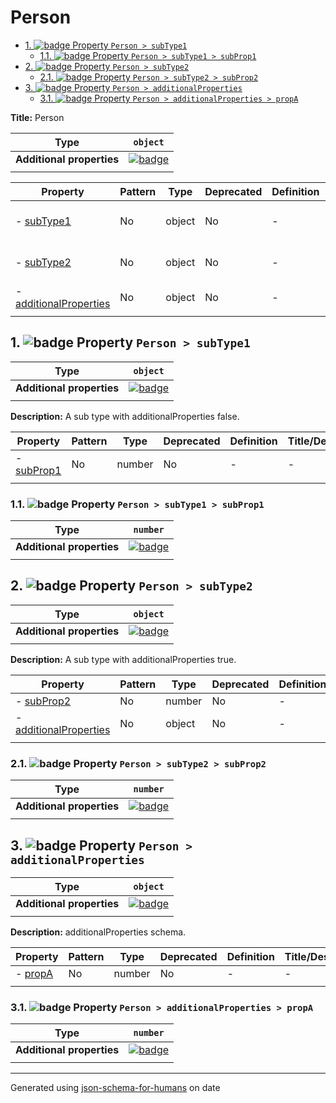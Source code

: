 # Person

- [1. ![badge](https://img.shields.io/badge/Optional-yellow) Property `Person > subType1`](#subType1)
  - [1.1. ![badge](https://img.shields.io/badge/Optional-yellow) Property `Person > subType1 > subProp1`](#subType1_subProp1)
- [2. ![badge](https://img.shields.io/badge/Optional-yellow) Property `Person > subType2`](#subType2)
  - [2.1. ![badge](https://img.shields.io/badge/Optional-yellow) Property `Person > subType2 > subProp2`](#subType2_subProp2)
- [3. ![badge](https://img.shields.io/badge/Optional-yellow) Property `Person > additionalProperties`](#additionalProperties)
  - [3.1. ![badge](https://img.shields.io/badge/Optional-yellow) Property `Person > additionalProperties > propA`](#additionalProperties_propA)

**Title:** Person

| Type                      | `object`                                                                                                                                            |
| ------------------------- | --------------------------------------------------------------------------------------------------------------------------------------------------- |
| **Additional properties** | [![badge](https://img.shields.io/badge/Should-conform-blue)](#additionalProperties "Each additional property must conform to the following schema") |
|                           |                                                                                                                                                     |

| Property                                         | Pattern | Type   | Deprecated | Definition | Title/Description                           |
| ------------------------------------------------ | ------- | ------ | ---------- | ---------- | ------------------------------------------- |
| - [subType1](#subType1 )                         | No      | object | No         | -          | A sub type with additionalProperties false. |
| - [subType2](#subType2 )                         | No      | object | No         | -          | A sub type with additionalProperties true.  |
| - [additionalProperties](#additionalProperties ) | No      | object | No         | -          | additionalProperties schema.                |
|                                                  |         |        |            |            |                                             |

## <a name="subType1"></a>1. ![badge](https://img.shields.io/badge/Optional-yellow) Property `Person > subType1`

| Type                      | `object`                                                                                         |
| ------------------------- | ------------------------------------------------------------------------------------------------ |
| **Additional properties** | [![badge](https://img.shields.io/badge/Not+allowed-red)](# "Additional Properties not allowed.") |
|                           |                                                                                                  |

**Description:** A sub type with additionalProperties false.

| Property                          | Pattern | Type   | Deprecated | Definition | Title/Description |
| --------------------------------- | ------- | ------ | ---------- | ---------- | ----------------- |
| - [subProp1](#subType1_subProp1 ) | No      | number | No         | -          | -                 |
|                                   |         |        |            |            |                   |

### <a name="subType1_subProp1"></a>1.1. ![badge](https://img.shields.io/badge/Optional-yellow) Property `Person > subType1 > subProp1`

| Type                      | `number`                                                                                                            |
| ------------------------- | ------------------------------------------------------------------------------------------------------------------- |
| **Additional properties** | [![badge](https://img.shields.io/badge/Any+type-allowed-green)](# "Additional Properties of any type are allowed.") |
|                           |                                                                                                                     |

## <a name="subType2"></a>2. ![badge](https://img.shields.io/badge/Optional-yellow) Property `Person > subType2`

| Type                      | `object`                                                                                                            |
| ------------------------- | ------------------------------------------------------------------------------------------------------------------- |
| **Additional properties** | [![badge](https://img.shields.io/badge/Any+type-allowed-green)](# "Additional Properties of any type are allowed.") |
|                           |                                                                                                                     |

**Description:** A sub type with additionalProperties true.

| Property                                                  | Pattern | Type   | Deprecated | Definition | Title/Description |
| --------------------------------------------------------- | ------- | ------ | ---------- | ---------- | ----------------- |
| - [subProp2](#subType2_subProp2 )                         | No      | number | No         | -          | -                 |
| - [additionalProperties](#subType2_additionalProperties ) | No      | object | No         | -          | -                 |
|                                                           |         |        |            |            |                   |

### <a name="subType2_subProp2"></a>2.1. ![badge](https://img.shields.io/badge/Optional-yellow) Property `Person > subType2 > subProp2`

| Type                      | `number`                                                                                                            |
| ------------------------- | ------------------------------------------------------------------------------------------------------------------- |
| **Additional properties** | [![badge](https://img.shields.io/badge/Any+type-allowed-green)](# "Additional Properties of any type are allowed.") |
|                           |                                                                                                                     |

## <a name="additionalProperties"></a>3. ![badge](https://img.shields.io/badge/Optional-yellow) Property `Person > additionalProperties`

| Type                      | `object`                                                                                                            |
| ------------------------- | ------------------------------------------------------------------------------------------------------------------- |
| **Additional properties** | [![badge](https://img.shields.io/badge/Any+type-allowed-green)](# "Additional Properties of any type are allowed.") |
|                           |                                                                                                                     |

**Description:** additionalProperties schema.

| Property                                | Pattern | Type   | Deprecated | Definition | Title/Description |
| --------------------------------------- | ------- | ------ | ---------- | ---------- | ----------------- |
| - [propA](#additionalProperties_propA ) | No      | number | No         | -          | -                 |
|                                         |         |        |            |            |                   |

### <a name="additionalProperties_propA"></a>3.1. ![badge](https://img.shields.io/badge/Optional-yellow) Property `Person > additionalProperties > propA`

| Type                      | `number`                                                                                                            |
| ------------------------- | ------------------------------------------------------------------------------------------------------------------- |
| **Additional properties** | [![badge](https://img.shields.io/badge/Any+type-allowed-green)](# "Additional Properties of any type are allowed.") |
|                           |                                                                                                                     |

----------------------------------------------------------------------------------------------------------------------------
Generated using [json-schema-for-humans](https://github.com/coveooss/json-schema-for-humans) on date
